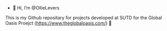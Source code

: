 - 👋 Hi, I’m @OllieLevers

This is my Github repositary for projects developed at SUTD for the Global Oasis Proejct (https://www.theglobaloasis.com/) 🌱 
